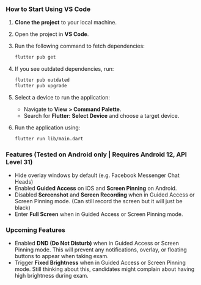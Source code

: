 ### How to Start Using VS Code

1. **Clone the project** to your local machine.
2. Open the project in **VS Code**.
3. Run the following command to fetch dependencies:

   ```sh
   flutter pub get
   ```

4. If you see outdated dependencies, run:

   ```sh
   flutter pub outdated
   flutter pub upgrade
   ```

5. Select a device to run the application:

   - Navigate to **View > Command Palette**.
   - Search for **Flutter: Select Device** and choose a target device.

6. Run the application using:

   ```sh
   flutter run lib/main.dart
   ```

### Features (Tested on Android only | Requires Android 12, API Level 31)

- Hide overlay windows by default (e.g. Facebook Messenger Chat Heads)
- Enabled **Guided Access** on iOS and **Screen Pinning** on Android.
- Disabled **Screenshot** and **Screen Recording** when in Guided Access or Screen Pinning mode. (Can still record the screen but it will just be black)
- Enter **Full Screen** when in Guided Access or Screen Pinning mode.

### Upcoming Features

- Enabled **DND (Do Not Disturb)** when in Guided Access or Screen Pinning mode. This will prevent any notifications, overlay, or floating buttons to appear when taking exam.
- Trigger **Fixed Brightness** when in Guided Access or Screen Pinning mode. Still thinking about this, candidates might complain about having high brightness during exam.
